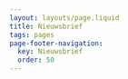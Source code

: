 ```yaml
---
layout: layouts/page.liquid
title: Nieuwsbrief
tags: pages
page-footer-navigation:
  key: Nieuwsbrief
  order: 50
---
```

